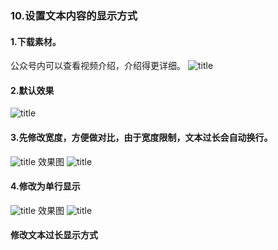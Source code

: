 ### 10.设置文本内容的显示方式
#### 1.下载素材。
公众号内可以查看视频介绍，介绍得更详细。
![title](https://raw.githubusercontent.com/JSZNopi/JSZImage/master/gitnote/2019/10/30/WXCODE-1572446034519.jpeg)

#### 2.默认效果
![title](https://raw.githubusercontent.com/JSZNopi/JSZImage/master/gitnote/2019/11/13/1-1573647635806.png)

#### 3.先修改宽度，方便做对比，由于宽度限制，文本过长会自动换行。
![title](https://raw.githubusercontent.com/JSZNopi/JSZImage/master/gitnote/2019/11/13/2-1573648151439.png)
效果图
![title](https://raw.githubusercontent.com/JSZNopi/JSZImage/master/gitnote/2019/11/13/3-1573648199738.png)

#### 4.修改为单行显示
![title](https://raw.githubusercontent.com/JSZNopi/JSZImage/master/gitnote/2019/11/13/4-1573648434345.png)
效果图
![title](https://raw.githubusercontent.com/JSZNopi/JSZImage/master/gitnote/2019/11/13/5-1573648448148.png)

#### 修改文本过长显示方式
